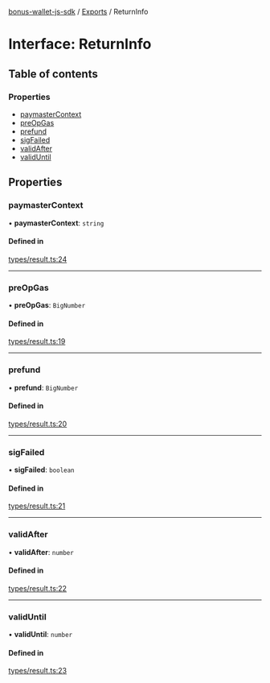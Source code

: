 [bonus-wallet-js-sdk](../README.md) / [Exports](../modules.md) / ReturnInfo

# Interface: ReturnInfo

## Table of contents

### Properties

- [paymasterContext](ReturnInfo.md#paymastercontext)
- [preOpGas](ReturnInfo.md#preopgas)
- [prefund](ReturnInfo.md#prefund)
- [sigFailed](ReturnInfo.md#sigfailed)
- [validAfter](ReturnInfo.md#validafter)
- [validUntil](ReturnInfo.md#validuntil)

## Properties

### paymasterContext

• **paymasterContext**: `string`

#### Defined in

[types/result.ts:24](https://github.com/study-core/bonus-wallet-js-sdk/blob/a6cc21a/src/types/result.ts#L24)

___

### preOpGas

• **preOpGas**: `BigNumber`

#### Defined in

[types/result.ts:19](https://github.com/study-core/bonus-wallet-js-sdk/blob/a6cc21a/src/types/result.ts#L19)

___

### prefund

• **prefund**: `BigNumber`

#### Defined in

[types/result.ts:20](https://github.com/study-core/bonus-wallet-js-sdk/blob/a6cc21a/src/types/result.ts#L20)

___

### sigFailed

• **sigFailed**: `boolean`

#### Defined in

[types/result.ts:21](https://github.com/study-core/bonus-wallet-js-sdk/blob/a6cc21a/src/types/result.ts#L21)

___

### validAfter

• **validAfter**: `number`

#### Defined in

[types/result.ts:22](https://github.com/study-core/bonus-wallet-js-sdk/blob/a6cc21a/src/types/result.ts#L22)

___

### validUntil

• **validUntil**: `number`

#### Defined in

[types/result.ts:23](https://github.com/study-core/bonus-wallet-js-sdk/blob/a6cc21a/src/types/result.ts#L23)
